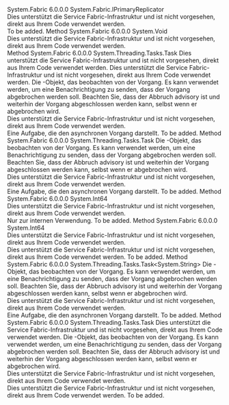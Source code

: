 <Type Name="IReplicator" FullName="System.Fabric.IReplicator">
  <TypeSignature Language="C#" Value="public interface IReplicator : System.Fabric.IPrimaryReplicator" />
  <TypeSignature Language="ILAsm" Value=".class public interface auto ansi abstract IReplicator implements class System.Fabric.IPrimaryReplicator" />
  <TypeSignature Language="DocId" Value="T:System.Fabric.IReplicator" />
  <TypeSignature Language="VB.NET" Value="Public Interface IReplicator&#xA;Implements IPrimaryReplicator" />
  <TypeSignature Language="F#" Value="type IReplicator = interface&#xA;    interface IPrimaryReplicator" />
  <AssemblyInfo>
    <AssemblyName>System.Fabric</AssemblyName>
    <AssemblyVersion>6.0.0.0</AssemblyVersion>
  </AssemblyInfo>
  <Interfaces>
    <Interface>
      <InterfaceName>System.Fabric.IPrimaryReplicator</InterfaceName>
    </Interface>
  </Interfaces>
  <Docs>
    <summary>Dies unterstützt die Service Fabric-Infrastruktur und ist nicht vorgesehen, direkt aus Ihrem Code verwendet werden.</summary>
    <remarks>To be added.</remarks>
  </Docs>
  <Members>
    <Member MemberName="Abort">
      <MemberSignature Language="C#" Value="public void Abort ();" />
      <MemberSignature Language="ILAsm" Value=".method public hidebysig newslot virtual instance void Abort() cil managed" />
      <MemberSignature Language="DocId" Value="M:System.Fabric.IReplicator.Abort" />
      <MemberSignature Language="VB.NET" Value="Public Sub Abort ()" />
      <MemberSignature Language="F#" Value="abstract member Abort : unit -&gt; unit" Usage="iReplicator.Abort " />
      <MemberType>Method</MemberType>
      <AssemblyInfo>
        <AssemblyName>System.Fabric</AssemblyName>
        <AssemblyVersion>6.0.0.0</AssemblyVersion>
      </AssemblyInfo>
      <ReturnValue>
        <ReturnType>System.Void</ReturnType>
      </ReturnValue>
      <Parameters />
      <Docs>
        <summary>Dies unterstützt die Service Fabric-Infrastruktur und ist nicht vorgesehen, direkt aus Ihrem Code verwendet werden.</summary>
        <remarks />
      </Docs>
    </Member>
    <Member MemberName="ChangeRoleAsync">
      <MemberSignature Language="C#" Value="public System.Threading.Tasks.Task ChangeRoleAsync (System.Fabric.Epoch epoch, System.Fabric.ReplicaRole role, System.Threading.CancellationToken cancellationToken);" />
      <MemberSignature Language="ILAsm" Value=".method public hidebysig newslot virtual instance class System.Threading.Tasks.Task ChangeRoleAsync(valuetype System.Fabric.Epoch epoch, valuetype System.Fabric.ReplicaRole role, valuetype System.Threading.CancellationToken cancellationToken) cil managed" />
      <MemberSignature Language="DocId" Value="M:System.Fabric.IReplicator.ChangeRoleAsync(System.Fabric.Epoch,System.Fabric.ReplicaRole,System.Threading.CancellationToken)" />
      <MemberSignature Language="F#" Value="abstract member ChangeRoleAsync : System.Fabric.Epoch * System.Fabric.ReplicaRole * System.Threading.CancellationToken -&gt; System.Threading.Tasks.Task" Usage="iReplicator.ChangeRoleAsync (epoch, role, cancellationToken)" />
      <MemberType>Method</MemberType>
      <AssemblyInfo>
        <AssemblyName>System.Fabric</AssemblyName>
        <AssemblyVersion>6.0.0.0</AssemblyVersion>
      </AssemblyInfo>
      <ReturnValue>
        <ReturnType>System.Threading.Tasks.Task</ReturnType>
      </ReturnValue>
      <Parameters>
        <Parameter Name="epoch" Type="System.Fabric.Epoch" />
        <Parameter Name="role" Type="System.Fabric.ReplicaRole" />
        <Parameter Name="cancellationToken" Type="System.Threading.CancellationToken" />
      </Parameters>
      <Docs>
        <param name="epoch">
          <para>Dies unterstützt die Service Fabric-Infrastruktur und ist nicht vorgesehen, direkt aus Ihrem Code verwendet werden.</para>
        </param>
        <param name="role">
          <para>Dies unterstützt die Service Fabric-Infrastruktur und ist nicht vorgesehen, direkt aus Ihrem Code verwendet werden.</para>
        </param>
        <param name="cancellationToken">
          <para>Die <see cref="T:System.Threading.CancellationToken" /> -Objekt, das beobachten von der Vorgang. Es kann verwendet werden, um eine Benachrichtigung zu senden, dass der Vorgang abgebrochen werden soll. Beachten Sie, dass der Abbruch advisory ist und weiterhin der Vorgang abgeschlossen werden kann, selbst wenn er abgebrochen wird.</para>
        </param>
        <summary>Dies unterstützt die Service Fabric-Infrastruktur und ist nicht vorgesehen, direkt aus Ihrem Code verwendet werden.</summary>
        <returns>
          <para>Eine Aufgabe, die den asynchronen Vorgang darstellt.</para>
        </returns>
        <remarks>To be added.</remarks>
      </Docs>
    </Member>
    <Member MemberName="CloseAsync">
      <MemberSignature Language="C#" Value="public System.Threading.Tasks.Task CloseAsync (System.Threading.CancellationToken cancellationToken);" />
      <MemberSignature Language="ILAsm" Value=".method public hidebysig newslot virtual instance class System.Threading.Tasks.Task CloseAsync(valuetype System.Threading.CancellationToken cancellationToken) cil managed" />
      <MemberSignature Language="DocId" Value="M:System.Fabric.IReplicator.CloseAsync(System.Threading.CancellationToken)" />
      <MemberSignature Language="F#" Value="abstract member CloseAsync : System.Threading.CancellationToken -&gt; System.Threading.Tasks.Task" Usage="iReplicator.CloseAsync cancellationToken" />
      <MemberType>Method</MemberType>
      <AssemblyInfo>
        <AssemblyName>System.Fabric</AssemblyName>
        <AssemblyVersion>6.0.0.0</AssemblyVersion>
      </AssemblyInfo>
      <ReturnValue>
        <ReturnType>System.Threading.Tasks.Task</ReturnType>
      </ReturnValue>
      <Parameters>
        <Parameter Name="cancellationToken" Type="System.Threading.CancellationToken" />
      </Parameters>
      <Docs>
        <param name="cancellationToken">
          <para>Die <see cref="T:System.Threading.CancellationToken" /> -Objekt, das beobachten von der Vorgang. Es kann verwendet werden, um eine Benachrichtigung zu senden, dass der Vorgang abgebrochen werden soll. Beachten Sie, dass der Abbruch advisory ist und weiterhin der Vorgang abgeschlossen werden kann, selbst wenn er abgebrochen wird.</para>
        </param>
        <summary>Dies unterstützt die Service Fabric-Infrastruktur und ist nicht vorgesehen, direkt aus Ihrem Code verwendet werden.</summary>
        <returns>
          <para>Eine Aufgabe, die den asynchronen Vorgang darstellt.</para>
        </returns>
        <remarks>To be added.</remarks>
      </Docs>
    </Member>
    <Member MemberName="GetCatchUpCapability">
      <MemberSignature Language="C#" Value="public long GetCatchUpCapability ();" />
      <MemberSignature Language="ILAsm" Value=".method public hidebysig newslot virtual instance int64 GetCatchUpCapability() cil managed" />
      <MemberSignature Language="DocId" Value="M:System.Fabric.IReplicator.GetCatchUpCapability" />
      <MemberSignature Language="VB.NET" Value="Public Function GetCatchUpCapability () As Long" />
      <MemberSignature Language="F#" Value="abstract member GetCatchUpCapability : unit -&gt; int64" Usage="iReplicator.GetCatchUpCapability " />
      <MemberType>Method</MemberType>
      <AssemblyInfo>
        <AssemblyName>System.Fabric</AssemblyName>
        <AssemblyVersion>6.0.0.0</AssemblyVersion>
      </AssemblyInfo>
      <ReturnValue>
        <ReturnType>System.Int64</ReturnType>
      </ReturnValue>
      <Parameters />
      <Docs>
        <summary>Dies unterstützt die Service Fabric-Infrastruktur und ist nicht vorgesehen, direkt aus Ihrem Code verwendet werden.</summary>
        <returns>
          <para>Nur zur internen Verwendung.</para>
        </returns>
        <remarks>To be added.</remarks>
      </Docs>
    </Member>
    <Member MemberName="GetCurrentProgress">
      <MemberSignature Language="C#" Value="public long GetCurrentProgress ();" />
      <MemberSignature Language="ILAsm" Value=".method public hidebysig newslot virtual instance int64 GetCurrentProgress() cil managed" />
      <MemberSignature Language="DocId" Value="M:System.Fabric.IReplicator.GetCurrentProgress" />
      <MemberSignature Language="VB.NET" Value="Public Function GetCurrentProgress () As Long" />
      <MemberSignature Language="F#" Value="abstract member GetCurrentProgress : unit -&gt; int64" Usage="iReplicator.GetCurrentProgress " />
      <MemberType>Method</MemberType>
      <AssemblyInfo>
        <AssemblyName>System.Fabric</AssemblyName>
        <AssemblyVersion>6.0.0.0</AssemblyVersion>
      </AssemblyInfo>
      <ReturnValue>
        <ReturnType>System.Int64</ReturnType>
      </ReturnValue>
      <Parameters />
      <Docs>
        <summary>Dies unterstützt die Service Fabric-Infrastruktur und ist nicht vorgesehen, direkt aus Ihrem Code verwendet werden.</summary>
        <returns>
          <para>Dies unterstützt die Service Fabric-Infrastruktur und ist nicht vorgesehen, direkt aus Ihrem Code verwendet werden.</para>
        </returns>
        <remarks>To be added.</remarks>
      </Docs>
    </Member>
    <Member MemberName="OpenAsync">
      <MemberSignature Language="C#" Value="public System.Threading.Tasks.Task&lt;string&gt; OpenAsync (System.Threading.CancellationToken cancellationToken);" />
      <MemberSignature Language="ILAsm" Value=".method public hidebysig newslot virtual instance class System.Threading.Tasks.Task`1&lt;string&gt; OpenAsync(valuetype System.Threading.CancellationToken cancellationToken) cil managed" />
      <MemberSignature Language="DocId" Value="M:System.Fabric.IReplicator.OpenAsync(System.Threading.CancellationToken)" />
      <MemberSignature Language="F#" Value="abstract member OpenAsync : System.Threading.CancellationToken -&gt; System.Threading.Tasks.Task&lt;string&gt;" Usage="iReplicator.OpenAsync cancellationToken" />
      <MemberType>Method</MemberType>
      <AssemblyInfo>
        <AssemblyName>System.Fabric</AssemblyName>
        <AssemblyVersion>6.0.0.0</AssemblyVersion>
      </AssemblyInfo>
      <ReturnValue>
        <ReturnType>System.Threading.Tasks.Task&lt;System.String&gt;</ReturnType>
      </ReturnValue>
      <Parameters>
        <Parameter Name="cancellationToken" Type="System.Threading.CancellationToken" />
      </Parameters>
      <Docs>
        <param name="cancellationToken">
          <para>Die <see cref="T:System.Threading.CancellationToken" /> -Objekt, das beobachten von der Vorgang. Es kann verwendet werden, um eine Benachrichtigung zu senden, dass der Vorgang abgebrochen werden soll. Beachten Sie, dass der Abbruch advisory ist und weiterhin der Vorgang abgeschlossen werden kann, selbst wenn er abgebrochen wird.</para>
        </param>
        <summary>Dies unterstützt die Service Fabric-Infrastruktur und ist nicht vorgesehen, direkt aus Ihrem Code verwendet werden.</summary>
        <returns>
          <para>Eine Aufgabe, die den asynchronen Vorgang darstellt.</para>
        </returns>
        <remarks>To be added.</remarks>
      </Docs>
    </Member>
    <Member MemberName="UpdateEpochAsync">
      <MemberSignature Language="C#" Value="public System.Threading.Tasks.Task UpdateEpochAsync (System.Fabric.Epoch epoch, System.Threading.CancellationToken cancellationToken);" />
      <MemberSignature Language="ILAsm" Value=".method public hidebysig newslot virtual instance class System.Threading.Tasks.Task UpdateEpochAsync(valuetype System.Fabric.Epoch epoch, valuetype System.Threading.CancellationToken cancellationToken) cil managed" />
      <MemberSignature Language="DocId" Value="M:System.Fabric.IReplicator.UpdateEpochAsync(System.Fabric.Epoch,System.Threading.CancellationToken)" />
      <MemberSignature Language="F#" Value="abstract member UpdateEpochAsync : System.Fabric.Epoch * System.Threading.CancellationToken -&gt; System.Threading.Tasks.Task" Usage="iReplicator.UpdateEpochAsync (epoch, cancellationToken)" />
      <MemberType>Method</MemberType>
      <AssemblyInfo>
        <AssemblyName>System.Fabric</AssemblyName>
        <AssemblyVersion>6.0.0.0</AssemblyVersion>
      </AssemblyInfo>
      <ReturnValue>
        <ReturnType>System.Threading.Tasks.Task</ReturnType>
      </ReturnValue>
      <Parameters>
        <Parameter Name="epoch" Type="System.Fabric.Epoch" />
        <Parameter Name="cancellationToken" Type="System.Threading.CancellationToken" />
      </Parameters>
      <Docs>
        <param name="epoch">
          <para>Dies unterstützt die Service Fabric-Infrastruktur und ist nicht vorgesehen, direkt aus Ihrem Code verwendet werden.</para>
        </param>
        <param name="cancellationToken">
          <para>Die <see cref="T:System.Threading.CancellationToken" /> -Objekt, das beobachten von der Vorgang. Es kann verwendet werden, um eine Benachrichtigung zu senden, dass der Vorgang abgebrochen werden soll. Beachten Sie, dass der Abbruch advisory ist und weiterhin der Vorgang abgeschlossen werden kann, selbst wenn er abgebrochen wird.</para>
        </param>
        <summary>Dies unterstützt die Service Fabric-Infrastruktur und ist nicht vorgesehen, direkt aus Ihrem Code verwendet werden.</summary>
        <returns>
          <para>Dies unterstützt die Service Fabric-Infrastruktur und ist nicht vorgesehen, direkt aus Ihrem Code verwendet werden.</para>
        </returns>
        <remarks>To be added.</remarks>
      </Docs>
    </Member>
  </Members>
</Type>